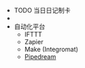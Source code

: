 - TODO  当日日记制卡
-
- 自动化平台
	- IFTTT
	- Zapier
	- Make  (Integromat)
	- [Pipedream](https://pipedream.com/workflows)